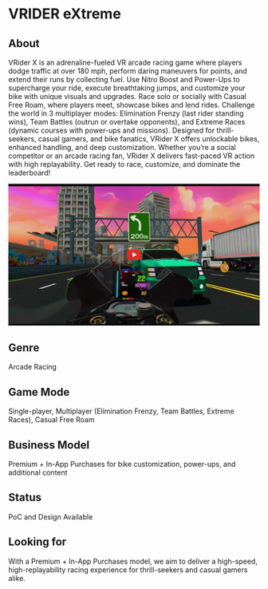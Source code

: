 # VRIDER eXtreme

## About

VRider X is an adrenaline-fueled VR arcade racing game where players dodge traffic at over 180 mph, perform daring maneuvers for points, and extend their runs by collecting fuel.
Use Nitro Boost and Power-Ups to supercharge your ride, execute breathtaking jumps, and customize your bike with unique visuals and upgrades.
Race solo or socially with Casual Free Roam, where players meet, showcase bikes and lend rides.
Challenge the world in 3 multiplayer modes: Elimination Frenzy (last rider standing wins), Team Battles (outrun or overtake opponents), and Extreme Races (dynamic courses with power-ups and missions).
Designed for thrill-seekers, casual gamers, and bike fanatics, VRider X offers unlockable bikes, enhanced handling, and deep customization.
Whether you’re a social competitor or an arcade racing fan, VRider X delivers fast-paced VR action with high replayability. Get ready to race, customize, and dominate the leaderboard!

[![link to trailer](.github/video-preview.png)](https://youtu.be/S1yWT8aT1Mg)

## Genre
Arcade Racing

## Game Mode
Single-player, Multiplayer (Elimination Frenzy, Team Battles, Extreme Races), Casual Free Roam

## Business Model
Premium + In-App Purchases for bike customization, power-ups, and additional content

## Status
PoC and Design Available

## Looking for
With a Premium + In-App Purchases model, we aim to deliver a high-speed, high-replayability racing experience for thrill-seekers and casual gamers alike.

